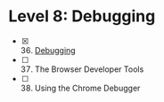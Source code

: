 # Level 8: Debugging

- [x] 36. [Debugging](./36-debugging.md)
- [ ] 37. The Browser Developer Tools
- [ ] 38. Using the Chrome Debugger

